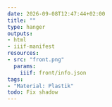```yaml
---
date: 2026-09-08T12:47:44+02:00
title: ""
type: hanger
outputs:
- html
- iiif-manifest
resources:
- src: "front.png"
  params:
    iiif: front/info.json
tags:
- "Material: Plastik"
todo: Fix shadow
---
```


